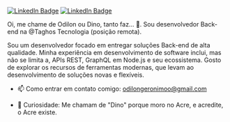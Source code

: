 [![LinkedIn Badge](https://img.shields.io/badge/linkedin--%2300EBEB?style=for-the-badge&logo=linkedin&logoColor=cyan)](https://linkedin.com/in/odilonlimaneto)
[![LinkedIn Badge](https://img.shields.io/badge/Gmail-D14836?style=for-the-badge&logo=gmail&logoColor=white)](https://mail.google.com/mail/u/0/?tab=wm&ogbl#inbox)

Oi, me chame de Odilon ou Dino, tanto faz... 👋.
Sou desenvolvedor Back-end na @Taghos Tecnologia (posição remota).

Sou um desenvolvedor focado em entregar soluções Back-end de alta qualidade.
Minha experiência em desenvolvimento de software inclui, mas não se limita a, APIs REST, GraphQL em Node.js e seu ecossistema.
Gosto de explorar os recursos de ferramentas modernas, que levam ao desenvolvimento de soluções novas e flexíveis.

- 📫 Como entrar em contato comigo: odilongeronimoo@gmail.com

- 🦖 Curiosidade: Me chamam de "Dino" porque moro no Acre, e acredite, o Acre existe.
